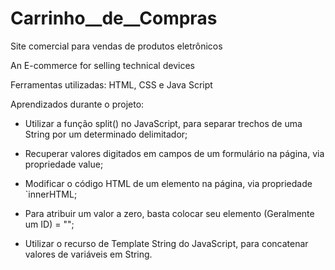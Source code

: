 # Carrinho__de__Compras
Site comercial para vendas de produtos eletrônicos 

An E-commerce for selling  technical devices 

Ferramentas utilizadas: HTML, CSS e Java Script

Aprendizados durante o projeto:

- Utilizar a função split() no JavaScript, para separar trechos de uma String por um determinado delimitador;

- Recuperar valores digitados em campos de um formulário na página, via propriedade value;

- Modificar o código HTML de um elemento na página, via propriedade `innerHTML;

- Para atribuir um valor a zero, basta colocar seu elemento (Geralmente um ID) = "";

- Utilizar o recurso de Template String do JavaScript, para concatenar valores de variáveis em String.

